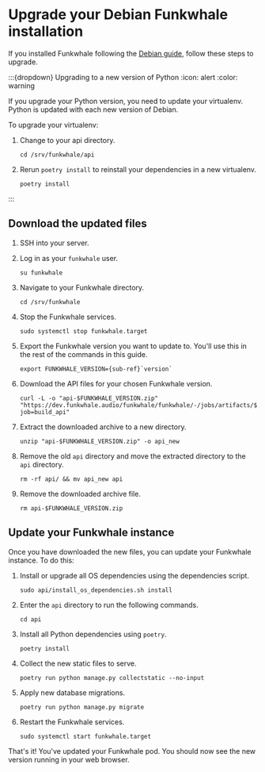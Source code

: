 # Upgrade your Debian Funkwhale installation

If you installed Funkwhale following the [Debian guide](../installation_docs/debian), follow these steps to upgrade.

:::{dropdown} Upgrading to a new version of Python
:icon: alert
:color: warning

If you upgrade your Python version, you need to update your virtualenv. Python is updated with each new version of Debian.

To upgrade your virtualenv:

1. Change to your api directory.

   ```{code-block} sh
   cd /srv/funkwhale/api
   ```

2. Rerun `poetry install` to reinstall your dependencies in a new virtualenv.

   ```{code-block} sh
   poetry install
   ```

:::

## Download the updated files

1. SSH into your server.
2. Log in as your `funkwhale` user.

   ```{code-block} sh
   su funkwhale
   ```

3. Navigate to your Funkwhale directory.

   ```{code-block} sh
   cd /srv/funkwhale
   ```

4. Stop the Funkwhale services.

   ```{code-block} sh
   sudo systemctl stop funkwhale.target
   ```

5. Export the Funkwhale version you want to update to. You'll use this in the rest of the commands in this guide.

   ```{parsed-literal}
   export FUNKWHALE_VERSION={sub-ref}`version`
   ```

6. Download the API files for your chosen Funkwhale version.

   ```{code-block} sh
   curl -L -o "api-$FUNKWHALE_VERSION.zip" "https://dev.funkwhale.audio/funkwhale/funkwhale/-/jobs/artifacts/$FUNKWHALE_VERSION/download?job=build_api"
   ```

7. Extract the downloaded archive to a new directory.

   ```{code-block} sh
   unzip "api-$FUNKWHALE_VERSION.zip" -o api_new
   ```

8. Remove the old `api` directory and move the extracted directory to the `api` directory.

   ```{code-block} sh
   rm -rf api/ && mv api_new api
   ```

9. Remove the downloaded archive file.

   ```{code-block} sh
   rm api-$FUNKWHALE_VERSION.zip
   ```

## Update your Funkwhale instance

Once you have downloaded the new files, you can update your Funkwhale instance. To do this:

1. Install or upgrade all OS dependencies using the dependencies script.

   ```{code-block} sh
   sudo api/install_os_dependencies.sh install
   ```

2. Enter the `api` directory to run the following commands.

   ```{code-block} sh
   cd api
   ```

3. Install all Python dependencies using `poetry`.

   ```{code-block} sh
   poetry install
   ```

4. Collect the new static files to serve.

   ```{code-block} sh
   poetry run python manage.py collectstatic --no-input
   ```

5. Apply new database migrations.

   ```{code-block} sh
   poetry run python manage.py migrate
   ```

6. Restart the Funkwhale services.

   ```{code-block} sh
   sudo systemctl start funkwhale.target
   ```

That's it! You've updated your Funkwhale pod. You should now see the new version running in your web browser.
